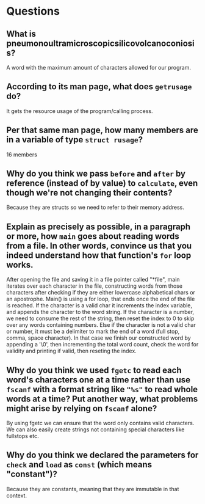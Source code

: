 # Questions

## What is pneumonoultramicroscopicsilicovolcanoconiosis?

A word with the maximum amount of characters allowed for our program.

## According to its man page, what does `getrusage` do?

It gets the resource usage of the program/calling process.

## Per that same man page, how many members are in a variable of type `struct rusage`?

16 members

## Why do you think we pass `before` and `after` by reference (instead of by value) to `calculate`, even though we're not changing their contents?

Because they are structs so we need to refer to their memory address.

## Explain as precisely as possible, in a paragraph or more, how `main` goes about reading words from a file. In other words, convince us that you indeed understand how that function's `for` loop works.

After opening the file and saving it in a file pointer called "*file", main iterates over each character in the file, constructing words from those characters
after checking if they are either lowercase alphabetical chars or an apostrophe.
Main() is using a for loop, that ends once the end of the file is reached.
If the character is a valid char it increments the index variable, and appends the character to the word string.
If the character is a number, we need to consume the rest of the string, then reset the index to 0 to skip over any words containing numbers.
Else if the character is not a valid char or number, it must be a delimiter to mark the end of a word (full stop, comma, space character).
In that case we finish our constructed word by appending a '\0', then incrementing the total word count,
check the word for validity and printing if valid, then reseting the index.

## Why do you think we used `fgetc` to read each word's characters one at a time rather than use `fscanf` with a format string like `"%s"` to read whole words at a time? Put another way, what problems might arise by relying on `fscanf` alone?

By using fgetc we can ensure that the word only contains valid characters. We can also easily create strings not containing special characters like fullstops etc.


## Why do you think we declared the parameters for `check` and `load` as `const` (which means "constant")?

Because they are constants, meaning that they are immutable in that context.

